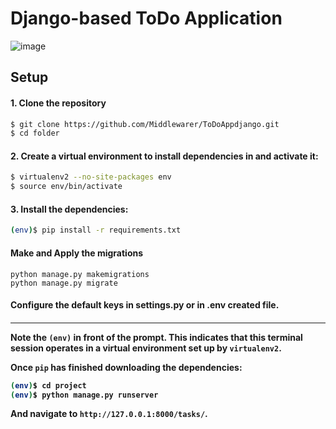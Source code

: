# Django-based ToDo Application
![image](https://github.com/user-attachments/assets/bf9e0b84-8e01-45b9-a747-6013e5b684e8)


## Setup

<h4>1. Clone the repository</h4>

```sh
$ git clone https://github.com/Middlewarer/ToDoAppdjango.git
$ cd folder
```

<h4>2. Create a virtual environment to install dependencies in and activate it:</h4>

```sh
$ virtualenv2 --no-site-packages env
$ source env/bin/activate
```

<h4>3. Install the dependencies:</h4>

```sh
(env)$ pip install -r requirements.txt
```

<h4>Make and Apply the migrations</h4>

```
python manage.py makemigrations
python manage.py migrate
```

<h4>Configure the default keys in settings.py or in .env created file.<h4>

<hr/>

Note the `(env)` in front of the prompt. This indicates that this terminal
session operates in a virtual environment set up by `virtualenv2`.

Once `pip` has finished downloading the dependencies:
```sh
(env)$ cd project
(env)$ python manage.py runserver
```
And navigate to `http://127.0.0.1:8000/tasks/`.

